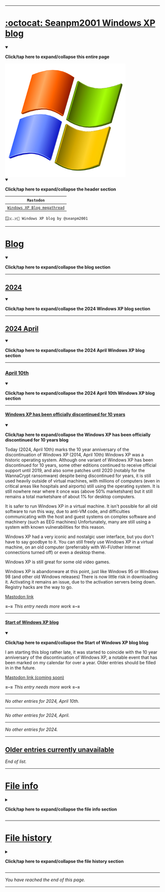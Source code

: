 
***

# [:octocat: Seanpm2001 Windows XP blog](https://github.com/seanpm2001/Windows-XP_Blog/)

<details open><summary><p><b>Click/tap here to expand/collapse this entire page</b></p></summary>

<img src="/Windows_XP_Logo_1960x1840.png" alt="Windows XP logo failed to load. Click/tap here to attempt to view it" title="Windows XP logo" width="392" height="368" align="center"> 

<details open><summary><p><b>Click/tap here to expand/collapse the header section</b></p></summary>

| `Mastodon` |
|---|
| [`Windows XP Blog megathread`](https://techhub.social/deck/@seanpm2001/112254518280551205)

`🪟️🇽.🇵📖️ Windows XP blog by @seanpm2001`

</details> <!-- End of header !-->

---

# [Blog](/Blog/)

<details open><summary><p><b>Click/tap here to expand/collapse the blog section</b></p></summary>

---

## [2024](/Blog/2024/)

<details open><summary><p><b>Click/tap here to expand/collapse the 2024 Windows XP blog section</b></p></summary>

---

## [2024 April](/Blog/2024/04_April/)

<details open><summary><p><b>Click/tap here to expand/collapse the 2024 April Windows XP blog section</b></p></summary>

---


### [April 10th](/Blog/2024/04_April/10/)

<details open><summary><p><b>Click/tap here to expand/collapse the 2024 April 10th Windows XP blog section</b></p></summary>

---

#### [Windows XP has been officially discontinued for 10 years](/Blog/2024/04_April/10/Windows-XP-has-been-officially-discontinued-for-10-years/)

<details open><summary><p><b>Click/tap here to expand/collapse the Windows XP has been officially discontinued for 10 years blog</b></p></summary>

Today (2024, April 10th) marks the 10 year anniversary of the discontinuation of Windows XP (2014, April 10th) Windows XP was a historic operating system. Although one variant of Windows XP has been discontinued for 10 years, some other editions continued to receive official support until 2019, and also some patches until 2020 (notably for the WannaCrypt ransomware) despite being discontinued for years, it is still used heavily outside of virtual machines, with millions of computers (even in critical areas like hospitals and airports) still using the operating system. It is still nowhere near where it once was (above 50% marketshare) but it still remains a total marketshare of about 1% for desktop computers.

It is safer to run Windows XP in a virtual machine. It isn't possible for all old software to run this way, due to anti-VM code, and difficulties communicating with the host and guest systems on complex software and machinery (such as EEG machines) Unfortunately, many are still using a system with known vulnerabilities for this reason.

Windows XP had a very iconic and nostalgic user interface, but you don't have to say goodbye to it. You can still freely use Windows XP in a virtual machine, on an old computer (preferrably with Wi-Fi/other Internet connections turned off) or even a desktop theme.

Windows XP is still great for some old video games.

Windows XP is abandonware at this point, just like Windows 95 or Windows 98 (and other old Windows releases) There is now little risk in downloading it. Activating it remains an issue, due to the activation servers being down. Registry hacks are the way to go.

[Mastodon link](https://techhub.social/deck/@seanpm2001/112254514240413755)

**=-=** _This entry needs more work_ **=-=**

</details> <!-- End of Windows XP has been officially discontinued for 10 years blog !-->

---

#### [Start of Windows XP blog](/Blog/2024/04_April/10/Start-of-Windows-XP-blog/)

<details open><summary><p><b>Click/tap here to expand/collapse the Start of Windows XP blog blog</b></p></summary>

I am starting this blog rather late, it was started to coincide with the 10 year anniversary of the discontinuation of Windows XP, a notable event that has been marked on my calendar for over a year. Older entries should be filled in in the future.

[Mastodon link (coming soon)](https://techhub.social/deck/@seanpm2001/112254515251237450)

**=-=** _This entry needs more work_ **=-=**

</details> <!-- End of Start of Windows XP blog blog !-->

---

_No other entries for 2024, April 10th._

</details> <!-- End of 2024 April 10th !-->

---

_No other entries for 2024, April._

</details> <!-- End of 2024 April !-->

---

_No other entries for 2024._

</details> <!-- Emd of 2024 !-->

---

## [Older entries currently unavailable](#Older-entries-currently-unavailable)

_End of list._

</details> <!-- End of blog !-->

***

# [File info](#File-info)

<details><summary><p><b>Click/tap here to expand/collapse the file info section</b></p></summary>

- **File version:** `2 (2024, Thursday, April 11th at 04:05 pm PST)`

</details> <!-- End of file info section !-->

***

# [File history](#File-history)

<details><summary><p><b>Click/tap here to expand/collapse the file history section</b></p></summary>

---

## [Version 1 (2024, Wednesday, April 10th at 10:36 pm PST)](/OldVersions/README/English/1/README_V1.md)

<details><summary><p><b>Click/tap here to expand/collapse the entry for version 1</b></p></summary>

> This version was made by [:octocat: `@seanpm2001`](https://github.com/seanpm2001/)

> Changes:

- [x] Started the file
- [x] Added the `Title` section
- [x] Added the Windows XP logo
- [x] Added the `2024` section
- - [x] Added the `April 10th` subsection
- - - [x] Added the `Windows XP has been officially discontinued for 10 years` blog section
- - - [x] Added the `Start of Windows XP blog` blog section
- [x] Added the `Older entries currently unavailable` section
- [x] Added the `File info` section
- - [x] Added the `File version` line
- [ ] No other changes in version 1

</details> <!-- End of version 1 !-->

---

## [Version 2 (2024, Thursday, April 11th at 4:05 pm PST)](/OldVersions/README/English/1/README_V2.md)

<details><summary><p><b>Click/tap here to expand/collapse the entry for version 2</b></p></summary>

> This version was made by [:octocat: `@seanpm2001`](https://github.com/seanpm2001/)

> Changes:

- [x] Updated the `Title section`
- - [x] Added a link to the repository in the heading
- [x] Added a link to the Mastodon megathread
- [x] Added the `Blog` section
- - [x] Updated the `2024` section
- - - [x] Updated the `April 10th` subsection
- - - - [x] Updated the `Windows XP has been officially discontinued for 10 years` blog section
- - - - - [x] Fixed typos
- - - - - [x] Added Mastodon link
- - - - - [x] Added a link to the local blog in the header
- - - - [x] Updated the `Start of Windows XP blog` blog section
- - - - - [x] Added Mastodon link
- - - - - [x] Added a link to the local blog in the header
- [x] Updated the `File info` section
- - [x] Updated the `File version` line
- [x] Addeed the `File history` section
- - [x] Added an entry for version 1 and version 2
- [x] Added dropdown support for every section
- [x] Added links to all headings
- [ ] No other changes in version 2

</details> <!-- End of version 2 !-->

---

_End of file history._

</details> <!-- End of file history !-->

***

_You have reached the end of this page._

</details> <!-- End of page !-->

***

